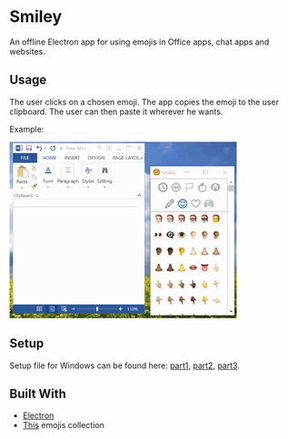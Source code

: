 # Smiley
An offline Electron app for using emojis in Office apps, chat apps and websites.

## Usage
The user clicks on a chosen emoji. The app copies the emoji to the user clipboard. The user can then paste it wherever he wants.

Example:

![](example_s.gif)

## Setup
Setup file for Windows can be found here: [part1](https://github.com/Lotemn102/Smiley/raw/master/smiley-win32-setup-x64.part1.rar), [part2](https://github.com/Lotemn102/Smiley/raw/master/smiley-win32-setup-x64.part2.rar), [part3](https://github.com/Lotemn102/Smiley/raw/master/smiley-win32-setup-x64.part3.rar).

## Built With
* [Electron](https://electronjs.org/)
* [This](https://github.com/eladkarako/whatsapp-emoji) emojis collection

